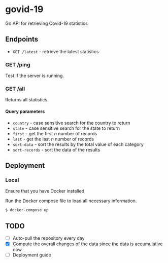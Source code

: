 # govid-19

Go API for retrieving Covid-19 statistics

## Endpoints

- `GET /latest` - retrieve the latest statistics

### GET /ping

Test if the server is running.

### GET /all

Returns all statistics. 

#### Query parameters

- `country` -  case sensitive search for the country to return
- `state` - case sensitive search for the state to return
- `first` - get the first *n* number of records
- `last` - get the last *n* number of records
- `sort-data` - sort the results by the total value of each category
- `sort-records` - sort the data of the results

## Deployment

### Local

Ensure that you have Docker installed

Run the Docker compose file to load all necessary information.

```bash
$ docker-compose up
```

## TODO

- [ ] Auto-pull the repository every day
- [X] Compute the overall changes of the data since the data is accumulative now
- [ ] Deployment guide
